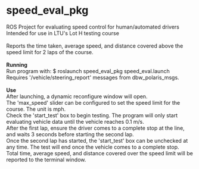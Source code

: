 # speed_eval_pkg
ROS Project for evaluating speed control for human/automated drivers <br>
Intended for use in LTU's Lot H testing course
<br> <br>
Reports the time taken, average speed, and distance covered above the speed limit for 2 laps of the course. 
<br> <br>
<b> Running </b> <br>
Run program with: $ roslaunch speed_eval_pkg speed_eval.launch <br>
Requires '/vehicle/steering_report' messages from dbw_polaris_msgs.
<br> <br>
<b> Use </b> <br>
After launching, a dynamic reconfigure window will open. <br>
The 'max_speed' slider can be configured to set the speed limit for the course. The unit is mph. <br>
Check the 'start_test' box to begin testing. The program will only start evaluating vehicle data until the vehicle
reaches 0.1 m/s. <br>
After the first lap, ensure the driver comes to a complete stop at the line, and waits 3 seconds before starting
the second lap. <br>
Once the second lap has started, the 'start_test' box can be unchecked at any time. The test will end once the vehicle comes
to a complete stop. <br>
Total time, average speed, and distance covered over the speed limit will be reported to the terminal window. <br>
